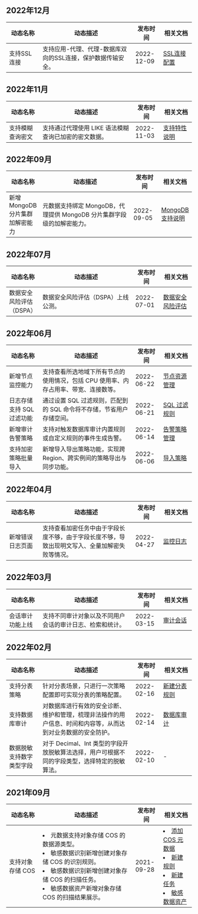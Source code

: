 ## 2022年12月

<table>
<thead>
<tr>
<th width="18%">动态名称</th>
<th width="50%">动态描述</th>
<th width="15%">发布时间</th>
<th width="17%">相关文档</th>
</tr>
</thead>
<tbody>
<tr>
<td>支持SSL连接</td>
<td>支持应用-代理、代理-数据库双向的SSL连接，保护数据传输安全。</td>
<td> 2022-12-09</td>
<td>
<a href="https://cloud.tencent.com/document/product/1303/83419">SSL连接配置</a>
</td>
</tr>
</tbody></table>

## 2022年11月

<table>
<thead>
<tr>
<th width="18%">动态名称</th>
<th width="50%">动态描述</th>
<th width="15%">发布时间</th>
<th width="17%">相关文档</th>
</tr>
</thead>
<tbody>
<tr>
<td>支持模糊查询密文</td>
<td>支持通过代理使用 LIKE 语法模糊查询已加密的密文数据。</td>
<td> 2022-11-03</td>
<td>
<a href="https://cloud.tencent.com/document/product/1303/48144">支持特性说明</a>
</td>
</tr>
</tbody></table>

## 2022年09月

<table>
<thead>
<tr>
<th width="18%">动态名称</th>
<th width="50%">动态描述</th>
<th width="15%">发布时间</th>
<th width="17%">相关文档</th>
</tr>
</thead>
<tbody>
<tr>
<td>新增 MongoDB 分片集群加解密能力</td>
<td>元数据支持绑定 MongoDB，代理提供 MongoDB 分片集群字段级的加解密能力。</td>
<td> 2022-09-05</td>
<td>
<a href="https://cloud.tencent.com/document/product/1303/81573">MongoDB 支持说明</a>
</td>
</tr>
</tbody></table>

## 2022年07月

<table>
<thead>
<tr>
<th width="18%">动态名称</th>
<th width="50%">动态描述</th>
<th width="15%">发布时间</th>
<th width="17%">相关文档</th>
</tr>
</thead>
<tbody>
<tr>
<td>数据安全风险评估（DSPA）</td>
<td>数据安全风险评估（DSPA）上线公测。</td>
<td> 2022-07-01</td>
<td>
<a href="https://cloud.tencent.com/document/product/1303/75760">数据安全风险评估</a>
</td>
</tr>
</tbody></table>

## 2022年06月

<table>
<thead>
<tr>
<th width="18%">动态名称</th>
<th width="50%">动态描述</th>
<th width="15%">发布时间</th>
<th width="17%">相关文档</th>
</tr>
</thead>
<tbody>
<tr>
<td>新增节点监控能力</td>
<td> 支持查看所选地域下所有节点的使用情况，包括 CPU 使用率、内存占用率、带宽、连接数等。</td>
<td> 2022-06-22</td>
<td>
<a href="https://cloud.tencent.com/document/product/1303/75681">节点资源管理</a>
</td>
</tr>
<tr>
<td>日志存储支持 SQL 过滤功能</td>
<td> 通过设置 SQL 过滤规则，匹配到的 SQL 命令将不存储，节省用户存储空间。</td>
<td> 2022-06-21</td>
<td>
<a href="https://cloud.tencent.com/document/product/1303/76206">SQL 过滤规则</a>
</td>
</tr>
<tr>
<td>新增审计告警策略</td>
<td> 支持对触发数据库审计内置规则或自定义规则的事件生成告警。</td>
<td> 2022-06-14</td>
<td>
<a href="https://cloud.tencent.com/document/product/1303/75682">告警策略管理</a>
</td>
</tr>
<tr>
<td>支持加密策略批量导入</td>
<td>新增导入导出策略功能，实现跨 Region、跨实例间的策略导出与同步功能。</td>
<td> 2022-06-06</td>
<td>
<a href="https://cloud.tencent.com/document/product/1303/75221">导入策略</a>
</td>
</tr>
</tbody></table>

## 2022年04月

<table>
<thead>
<tr>
<th width="18%">动态名称</th>
<th width="50%">动态描述</th>
<th width="15%">发布时间</th>
<th width="17%">相关文档</th>
</tr>
</thead>
<tbody>
<tr>
<td>新增错误日志页面</td>
<td>支持查看加密任务中由于字段长度不够，由于字段长度不够，导致出现明文写入、全量加解密失败等情况。</td>
<td> 2022-04-27</td>
<td>
<a href="https://cloud.tencent.com/document/product/1303/73738">监控日志</a>
</td>
</tr>
</tbody></table>

## 2022年03月

<table>
<thead>
<tr>
<th width="18%">动态名称</th>
<th width="50%">动态描述</th>
<th width="15%">发布时间</th>
<th width="17%">相关文档</th>
</tr>
</thead>
<tbody>
<tr>
<td>会话审计功能上线</td>
<td>支持不同审计对象以及不同用户会话的审计日志、检索和统计。</td>
<td> 2022-03-15</td>
<td>
<a href="https://cloud.tencent.com/document/product/1303/71685">审计会话</a>
</td>
</tr>
</tbody></table>

## 2022年02月

<table>
<thead>
<tr>
<th width="18%">动态名称</th>
<th width="50%">动态描述</th>
<th width="15%">发布时间</th>
<th width="17%">相关文档</th>
</tr>
</thead>
<tbody>
<tr>
<td>支持分表策略</td>
<td>针对分表场景，只进行一次策略配置即可实现分表的策略配置。</td>
<td> 2022-02-16</td>
<td>
<a href="https://cloud.tencent.com/document/product/1303/68074">新建分表规则</a>
</td>
</tr>
<tr>
<td>支持数据库审计</td>
<td>对数据库进行有效的安全诊断、维护和管理，梳理非法操作的用户信息、时间和内容等，从而达到对业务数据的安全防护。</td>
<td> 2022-02-14</td>
<td>
<a href="https://cloud.tencent.com/document/product/1303/69141">数据库审计</a>
</td>
</tr>
<tr>
<td>数据脱敏支持数字类型字段	</td>
<td>对于 Decimal、Int 类型的字段开放脱敏算法选择，用户可根据不同的字段类型，选择特定的脱敏算法。</td>
<td> 2022-02-10</td>
<td>-</td>
</tr>
</tbody></table>

## 2021年09月

<table>
<thead>
<tr>
<th width="18%">动态名称</th>
<th width="50%">动态描述</th>
<th width="15%">发布时间</th>
<th width="17%">相关文档</th>
</tr>
</thead>
<tbody>
<tr>
<td>支持对象存储 COS</td>
<td>
<li>元数据支持对象存储 COS 的数据源类型。</li>
<li>敏感数据识别新增创建对象存储 COS 的识别规则。</li>
<li>敏感数据识别新增创建对象存储 COS 的扫描任务。</li>
<li>敏感数据资产新增对象存储 COS 的扫描结果展示。</li>
</td>
<td> 2021-09-28</td>
<td>
<li><a href="https://cloud.tencent.com/document/product/1303/61510">添加 COS 元数据 </a></li>
<li><a href="https://cloud.tencent.com/document/product/1303/56676">新建规则 </a></li>
<li><a href="https://cloud.tencent.com/document/product/1303/56688">新建任务 </a></li>
<li><a href="https://cloud.tencent.com/document/product/1303/60703">敏感数据资产 </a></li>
</td>
</tr>
</tbody></table>
